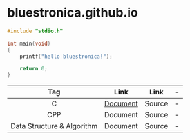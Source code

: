 # bluestronica.github.io
```c
#include "stdio.h"

int main(void)
{
    printf("hello bluestronica!");

    return 0;
}
```

|Tag|Link|Link|-|
|:-:|:-:|:-:|:-:|
|C|[Document](https://mdxjs.com)|Source|-|
|CPP|Document|Source|-|
|Data Structure & Algorithm|Document|Source|-|
